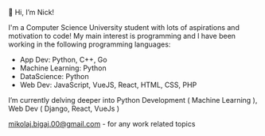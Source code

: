 👋 Hi, I’m Nick!

I'm a Computer Science University student with lots of aspirations and motivation to code!
My main interest is programming and I have been working in the following programming languages:
- App Dev: Python, C++, Go
- Machine Learning: Python
- DataScience: Python
- Web Dev: JavaScript, VueJS, React, HTML, CSS, PHP

I’m currently delving deeper into Python Development ( Machine Learning ), Web Dev ( Django, React, VueJs )

mikolaj.bigaj.00@gmail.com - for any work related topics

<!---
MBigaj/MBigaj is a ✨ special ✨ repository because its `README.md` (this file) appears on your GitHub profile.
You can click the Preview link to take a look at your changes.
--->
